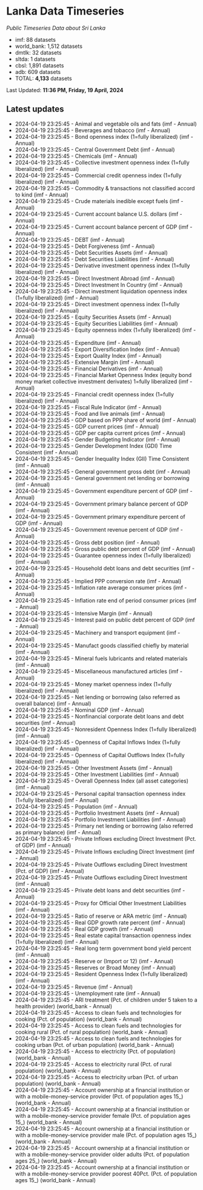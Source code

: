 # Lanka Data Timeseries
*Public Timeseries Data about Sri Lanka*

* imf: 88 datasets
* world_bank: 1,512 datasets
* dmtlk: 32 datasets
* sltda: 1 datasets
* cbsl: 1,891 datasets
* adb: 609 datasets
* TOTAL: **4,133** datasets

Last Updated: **11:36 PM, Friday, 19 April, 2024**

## Latest updates

* 2024-04-19 23:25:45 - Animal and vegetable oils and fats (imf - Annual)
* 2024-04-19 23:25:45 - Beverages and tobacco (imf - Annual)
* 2024-04-19 23:25:45 - Bond openness index (1=fully liberalized) (imf - Annual)
* 2024-04-19 23:25:45 - Central Government Debt (imf - Annual)
* 2024-04-19 23:25:45 - Chemicals (imf - Annual)
* 2024-04-19 23:25:45 - Collective investment openness index (1=fully liberalized) (imf - Annual)
* 2024-04-19 23:25:45 - Commercial credit openness index (1=fully liberalized) (imf - Annual)
* 2024-04-19 23:25:45 - Commodity & transactions not classified accord to kind (imf - Annual)
* 2024-04-19 23:25:45 - Crude materials inedible except fuels (imf - Annual)
* 2024-04-19 23:25:45 - Current account balance U.S. dollars (imf - Annual)
* 2024-04-19 23:25:45 - Current account balance percent of GDP (imf - Annual)
* 2024-04-19 23:25:45 - DEBT (imf - Annual)
* 2024-04-19 23:25:45 - Debt Forgiveness (imf - Annual)
* 2024-04-19 23:25:45 - Debt Securities Assets (imf - Annual)
* 2024-04-19 23:25:45 - Debt Securities Liabilities (imf - Annual)
* 2024-04-19 23:25:45 - Derivative investment openness index (1=fully liberalized) (imf - Annual)
* 2024-04-19 23:25:45 - Direct Investment Abroad (imf - Annual)
* 2024-04-19 23:25:45 - Direct Investment In Country (imf - Annual)
* 2024-04-19 23:25:45 - Direct investment liquidation openness index (1=fully liberalized) (imf - Annual)
* 2024-04-19 23:25:45 - Direct investment openness index (1=fully liberalized) (imf - Annual)
* 2024-04-19 23:25:45 - Equity Securities Assets (imf - Annual)
* 2024-04-19 23:25:45 - Equity Securities Liabilities (imf - Annual)
* 2024-04-19 23:25:45 - Equity openness index (1=fully liberalized) (imf - Annual)
* 2024-04-19 23:25:45 - Expenditure (imf - Annual)
* 2024-04-19 23:25:45 - Export Diversification Index (imf - Annual)
* 2024-04-19 23:25:45 - Export Quality Index (imf - Annual)
* 2024-04-19 23:25:45 - Extensive Margin (imf - Annual)
* 2024-04-19 23:25:45 - Financial Derivatives (imf - Annual)
* 2024-04-19 23:25:45 - Financial Market Openness Index (equity bond money market collective investment derivates) 1=fully liberalized (imf - Annual)
* 2024-04-19 23:25:45 - Financial credit openness index (1=fully liberalized) (imf - Annual)
* 2024-04-19 23:25:45 - Fiscal Rule Indicator (imf - Annual)
* 2024-04-19 23:25:45 - Food and live animals (imf - Annual)
* 2024-04-19 23:25:45 - GDP based on PPP share of world (imf - Annual)
* 2024-04-19 23:25:45 - GDP current prices (imf - Annual)
* 2024-04-19 23:25:45 - GDP per capita current prices (imf - Annual)
* 2024-04-19 23:25:45 - Gender Budgeting Indicator (imf - Annual)
* 2024-04-19 23:25:45 - Gender Development Index (GDI) Time Consistent (imf - Annual)
* 2024-04-19 23:25:45 - Gender Inequality Index (GII) Time Consistent (imf - Annual)
* 2024-04-19 23:25:45 - General government gross debt (imf - Annual)
* 2024-04-19 23:25:45 - General government net lending or borrowing (imf - Annual)
* 2024-04-19 23:25:45 - Government expenditure percent of GDP (imf - Annual)
* 2024-04-19 23:25:45 - Government primary balance percent of GDP (imf - Annual)
* 2024-04-19 23:25:45 - Government primary expenditure percent of GDP (imf - Annual)
* 2024-04-19 23:25:45 - Government revenue percent of GDP (imf - Annual)
* 2024-04-19 23:25:45 - Gross debt position (imf - Annual)
* 2024-04-19 23:25:45 - Gross public debt percent of GDP (imf - Annual)
* 2024-04-19 23:25:45 - Guarantee openness index (1=fully liberalized) (imf - Annual)
* 2024-04-19 23:25:45 - Household debt loans and debt securities (imf - Annual)
* 2024-04-19 23:25:45 - Implied PPP conversion rate (imf - Annual)
* 2024-04-19 23:25:45 - Inflation rate average consumer prices (imf - Annual)
* 2024-04-19 23:25:45 - Inflation rate end of period consumer prices (imf - Annual)
* 2024-04-19 23:25:45 - Intensive Margin (imf - Annual)
* 2024-04-19 23:25:45 - Interest paid on public debt percent of GDP (imf - Annual)
* 2024-04-19 23:25:45 - Machinery and transport equipment (imf - Annual)
* 2024-04-19 23:25:45 - Manufact goods classified chiefly by material (imf - Annual)
* 2024-04-19 23:25:45 - Mineral fuels lubricants and related materials (imf - Annual)
* 2024-04-19 23:25:45 - Miscellaneous manufactured articles (imf - Annual)
* 2024-04-19 23:25:45 - Money market openness index (1=fully liberalized) (imf - Annual)
* 2024-04-19 23:25:45 - Net lending or borrowing (also referred as overall balance) (imf - Annual)
* 2024-04-19 23:25:45 - Nominal GDP (imf - Annual)
* 2024-04-19 23:25:45 - Nonfinancial corporate debt loans and debt securities (imf - Annual)
* 2024-04-19 23:25:45 - Nonresident Openness Index (1=fully liberalized) (imf - Annual)
* 2024-04-19 23:25:45 - Openness of Capital Inflows Index (1=fully liberalized) (imf - Annual)
* 2024-04-19 23:25:45 - Openness of Capital Outflows Index (1=fully liberalized) (imf - Annual)
* 2024-04-19 23:25:45 - Other Investment Assets (imf - Annual)
* 2024-04-19 23:25:45 - Other Investment Liabilities (imf - Annual)
* 2024-04-19 23:25:45 - Overall Openness Index (all asset categories) (imf - Annual)
* 2024-04-19 23:25:45 - Personal capital transaction openness index (1=fully liberalized) (imf - Annual)
* 2024-04-19 23:25:45 - Population (imf - Annual)
* 2024-04-19 23:25:45 - Portfolio Investment Assets (imf - Annual)
* 2024-04-19 23:25:45 - Portfolio Investment Liabilities (imf - Annual)
* 2024-04-19 23:25:45 - Primary net lending or borrowing (also referred as primary balance) (imf - Annual)
* 2024-04-19 23:25:45 - Private Inflows excluding Direct Investment (Pct. of GDP) (imf - Annual)
* 2024-04-19 23:25:45 - Private Inflows excluding Direct Investment (imf - Annual)
* 2024-04-19 23:25:45 - Private Outflows excluding Direct Investment (Pct. of GDP) (imf - Annual)
* 2024-04-19 23:25:45 - Private Outflows excluding Direct Investment (imf - Annual)
* 2024-04-19 23:25:45 - Private debt loans and debt securities (imf - Annual)
* 2024-04-19 23:25:45 - Proxy for Official Other Investment Liabilities (imf - Annual)
* 2024-04-19 23:25:45 - Ratio of reserve or ARA metric (imf - Annual)
* 2024-04-19 23:25:45 - Real GDP growth rate percent (imf - Annual)
* 2024-04-19 23:25:45 - Real GDP growth (imf - Annual)
* 2024-04-19 23:25:45 - Real estate capital transaction openness index (1=fully liberalized) (imf - Annual)
* 2024-04-19 23:25:45 - Real long term government bond yield percent (imf - Annual)
* 2024-04-19 23:25:45 - Reserve or (Import or 12) (imf - Annual)
* 2024-04-19 23:25:45 - Reserves or Broad Money (imf - Annual)
* 2024-04-19 23:25:45 - Resident Openness Index (1=fully liberalized) (imf - Annual)
* 2024-04-19 23:25:45 - Revenue (imf - Annual)
* 2024-04-19 23:25:45 - Unemployment rate (imf - Annual)
* 2024-04-19 23:25:45 - ARI treatment (Pct. of children under 5 taken to a health provider) (world_bank - Annual)
* 2024-04-19 23:25:45 - Access to clean fuels and technologies for cooking (Pct. of population) (world_bank - Annual)
* 2024-04-19 23:25:45 - Access to clean fuels and technologies for cooking rural (Pct. of rural population) (world_bank - Annual)
* 2024-04-19 23:25:45 - Access to clean fuels and technologies for cooking urban (Pct. of urban population) (world_bank - Annual)
* 2024-04-19 23:25:45 - Access to electricity (Pct. of population) (world_bank - Annual)
* 2024-04-19 23:25:45 - Access to electricity rural (Pct. of rural population) (world_bank - Annual)
* 2024-04-19 23:25:45 - Access to electricity urban (Pct. of urban population) (world_bank - Annual)
* 2024-04-19 23:25:45 - Account ownership at a financial institution or with a mobile-money-service provider (Pct. of population ages 15_) (world_bank - Annual)
* 2024-04-19 23:25:45 - Account ownership at a financial institution or with a mobile-money-service provider female (Pct. of population ages 15_) (world_bank - Annual)
* 2024-04-19 23:25:45 - Account ownership at a financial institution or with a mobile-money-service provider male (Pct. of population ages 15_) (world_bank - Annual)
* 2024-04-19 23:25:45 - Account ownership at a financial institution or with a mobile-money-service provider older adults (Pct. of population ages 25_) (world_bank - Annual)
* 2024-04-19 23:25:45 - Account ownership at a financial institution or with a mobile-money-service provider poorest 40Pct. (Pct. of population ages 15_) (world_bank - Annual)